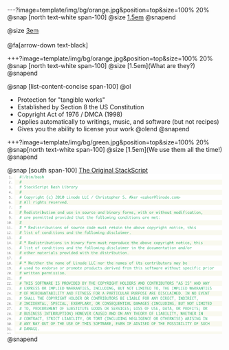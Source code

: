 ---?image=template/img/bg/orange.jpg&position=top&size=100% 20%
@snap [north text-white span-100]
@size [1.5em](COPYRIGHTS)
@snapend

@size [3em](&copy;)
<br><br>
@fa[arrow-down text-black]

+++?image=template/img/bg/orange.jpg&position=top&size=100% 20%
@snap [north text-white span-100]
@size [1.5em](What are they?)
@snapend

@snap [list-content-concise span-100]
@ol
- Protection for "tangible works"
- Established by Section 8 the US Constitution
- Copyright Act of 1976 / DMCA (1998)
- Applies automatically to writings, music, and software (but not recipes)
- Gives you the ability to license your work
@olend
@snapend

+++?image=template/img/bg/green.jpg&position=top&size=100% 20%
@snap[north text-white span-100]
@size [1.5em](We use them all the time!)
@snapend

@snap [south span-100]
[The Original StackScript](https://www.linode.com/stackscripts/view/1)
<br>
<img src="template/img/stackscript.png" alt="drawing" width="500"/>
@snapend

